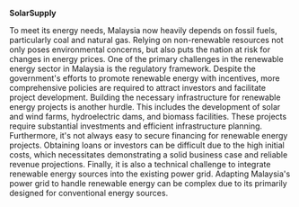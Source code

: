 <b>SolarSupply</b>

To meet its energy needs, Malaysia now heavily depends on fossil fuels, particularly coal and natural gas. Relying on non-renewable resources not only poses environmental concerns, but also puts the nation at risk for changes in energy prices. One of the primary challenges in the renewable energy sector in Malaysia is the regulatory framework. Despite the government's efforts to promote renewable energy with incentives, more comprehensive policies are required to attract investors and facilitate project development. Building the necessary infrastructure for renewable energy projects is another hurdle.
This includes the development of solar and wind farms, hydroelectric dams, and biomass facilities. These projects require substantial investments and efficient infrastructure planning. Furthermore, it's not always easy to secure financing for renewable energy projects. Obtaining loans or investors can be difficult due to the high initial costs, which necessitates demonstrating a solid business case and reliable revenue projections. Finally, it is also a technical challenge to integrate renewable energy sources into the existing power grid. Adapting Malaysia's power grid to handle renewable energy can be complex due to its primarily designed for conventional energy sources.
